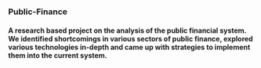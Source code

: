 ### Public-Finance
#### A research based project on the analysis of the public financial system. We identified shortcomings in various sectors of public finance, explored various technologies in-depth and came up with strategies to implement them into the current system.
